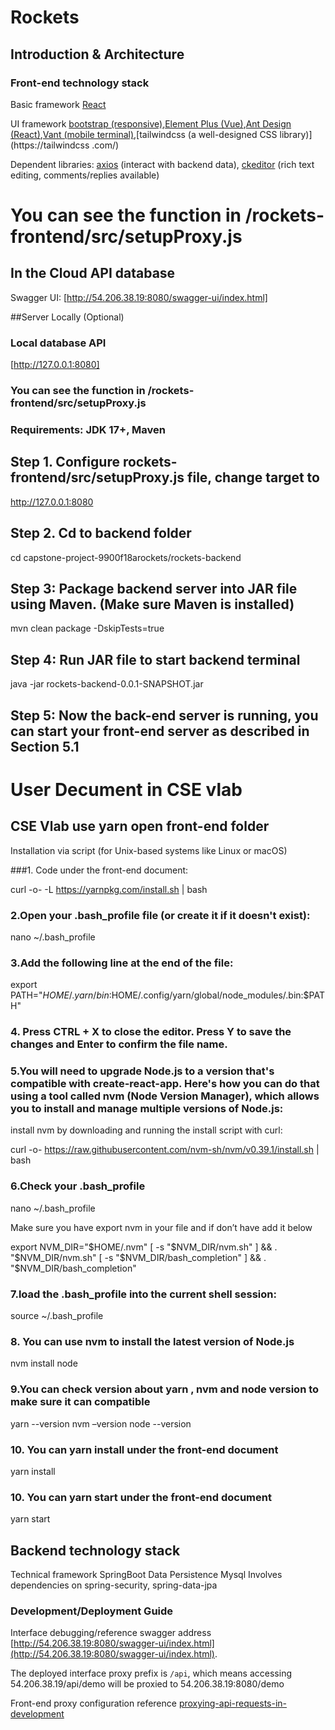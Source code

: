 
# Rockets

## Introduction & Architecture

### Front-end technology stack
Basic framework [React](https://react.dev/) 

UI framework [bootstrap (responsive)](https://www.bootcss.com/),[Element Plus (Vue)](https://element-plus.org/),[Ant Design (React)]( https://ant.design/),[Vant (mobile terminal)](https://vant-contrib.gitee.io/),[tailwindcss (a well-designed CSS library)](https://tailwindcss .com/)

Dependent libraries: [axios](https://axios-http.com/docs/intro) (interact with backend data), [ckeditor](https://ckeditor.com/ckeditor-5/demo/headless/) (rich text editing, comments/replies available)


# You can see the function in /rockets-frontend/src/setupProxy.js 

## In the Cloud API database
Swagger UI: [http://54.206.38.19:8080/swagger-ui/index.html]

##Server Locally (Optional)
### Local database API
[http://127.0.0.1:8080]

### You can see the function in /rockets-frontend/src/setupProxy.js 
### Requirements: JDK 17+, Maven

## Step 1. Configure rockets-frontend/src/setupProxy.js file, change target to
http://127.0.0.1:8080


## Step 2. Cd to backend folder
cd capstone-project-9900f18arockets/rockets-backend

## Step 3: Package backend server into JAR file using Maven. (Make sure Maven is installed)
mvn clean package -DskipTests=true

## Step 4: Run JAR file to start backend terminal 
java -jar rockets-backend-0.0.1-SNAPSHOT.jar

## Step 5: Now the back-end server is running, you can start your front-end server as described in Section 5.1


# User Decument in CSE vlab

## CSE Vlab use yarn open front-end folder

Installation via script (for Unix-based systems like Linux or macOS)

###1. Code under the front-end document:

curl -o- -L https://yarnpkg.com/install.sh | bash

### 2.Open your .bash_profile file (or create it if it doesn't exist):

nano ~/.bash_profile

### 3.Add the following line at the end of the file:

export PATH="$HOME/.yarn/bin:$HOME/.config/yarn/global/node_modules/.bin:$PATH"

### 4. Press CTRL + X to close the editor. Press Y to save the changes and Enter to confirm the file name.

### 5.You will need to upgrade Node.js to a version that's compatible with create-react-app. Here's how you can do that using a tool called nvm (Node Version Manager), which allows you to install and manage multiple versions of Node.js:
install nvm by downloading and running the install script with curl:

curl -o- https://raw.githubusercontent.com/nvm-sh/nvm/v0.39.1/install.sh | bash

### 6.Check your .bash_profile

nano ~/.bash_profile

Make sure you have export nvm in your file and if don’t have add it below

export NVM_DIR="$HOME/.nvm"
[ -s "$NVM_DIR/nvm.sh" ] && \. "$NVM_DIR/nvm.sh"
[ -s "$NVM_DIR/bash_completion" ] && \. "$NVM_DIR/bash_completion"

### 7.load the .bash_profile into the current shell session:

source ~/.bash_profile

### 8. You can use nvm to install the latest version of Node.js

nvm install node

### 9.You can check version about yarn , nvm and node version to make sure it can compatible

yarn --version
nvm –version
node --version

### 10. You can yarn install under the front-end document
yarn install

### 10. You can yarn start under the front-end document
yarn start





## Backend technology stack

Technical framework SpringBoot
Data Persistence Mysql
Involves dependencies on spring-security, spring-data-jpa

### Development/Deployment Guide

Interface debugging/reference swagger address [http://54.206.38.19:8080/swagger-ui/index.html](http://54.206.38.19:8080/swagger-ui/index.html).

The deployed interface proxy prefix is `/api`, which means accessing 54.206.38.19/api/demo will be proxied to 54.206.38.19:8080/demo

Front-end proxy configuration reference [proxying-api-requests-in-development](https://create-react-app.dev/docs/proxying-api-requests-in-development/)
